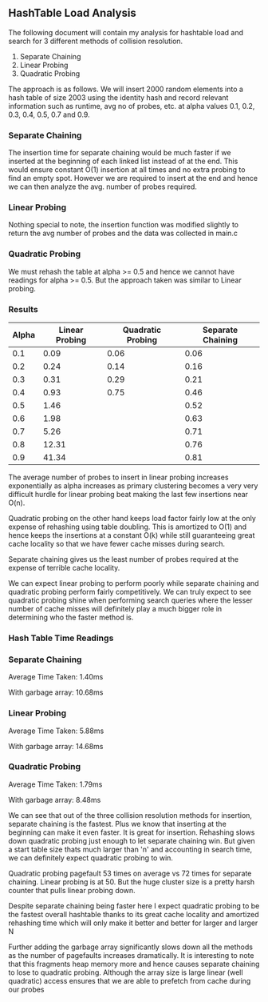 ## HashTable Load Analysis
The following document will contain my analysis for hashtable load and search for 3 different methods of collision resolution.

1. Separate Chaining
2. Linear Probing
3. Quadratic Probing

The approach is as follows. We will insert 2000 random elements into a hash table of size 2003 using the identity hash and record relevant information such as runtime, avg no of probes, etc. at alpha values 0.1, 0.2, 0.3, 0.4, 0.5, 0.7 and 0.9.

### Separate Chaining

The insertion time for separate chaining would be much faster if we inserted at the beginning of each linked list instead of at the end. This would ensure constant O(1) insertion at all times and no extra probing to find an empty spot. However we are required to insert at the end and hence we can then analyze the avg. number of probes required. 

### Linear Probing

Nothing special to note, the insertion function was modified slightly to return the avg number of probes and the data was collected in main.c

### Quadratic Probing

We must rehash the table at alpha >= 0.5 and hence we cannot have readings for alpha >= 0.5. But the approach taken was similar to Linear probing.

### Results 


|Alpha|Linear Probing|Quadratic Probing|Separate Chaining|
|------|------|------|------|
|0.1|0.09| 0.06 |0.06|
|0.2|0.24| 0.14 |0.16|
|0.3|0.31| 0.29 |0.21|
|0.4|0.93| 0.75 |0.46|
|0.5|1.46||0.52|
|0.6|1.98||0.63|
|0.7|5.26||0.71|
|0.8|12.31||0.76|
|0.9|41.34||0.81|

The average number of probes to insert in linear probing increases exponentially as alpha increases as primary clustering becomes a very very difficult hurdle for linear probing beat making the last few insertions near O(n).

Quadratic probing on the other hand keeps load factor fairly low at the only expense of rehashing using table doubling. This is amortized to O(1) and hence keeps the insertions at a constant O(k) while still guaranteeing great cache locality so that we have fewer cache misses during search.

Separate chaining gives us the least number of probes required at the expense of terrible cache locality.

We can expect linear probing to perform poorly while separate chaining and quadratic probing perform fairly competitively. We can truly expect to see quadratic probing shine when performing search queries where the lesser number of cache misses will definitely play a much bigger role in determining who the faster method is.

### Hash Table Time Readings

### Separate Chaining
Average Time Taken: 1.40ms

With garbage array: 10.68ms

### Linear Probing 
Average Time Taken: 5.88ms

With garbage array: 14.68ms

### Quadratic Probing
Average Time Taken: 1.79ms

With garbage array: 8.48ms

We can see that out of the three collision resolution methods for insertion, separate chaining is the fastest. Plus we know that inserting at the beginning can make it even faster. It is great for insertion. Rehashing slows down quadratic probing just enough to let separate chaining win. But given a start table size thats much larger than 'n' and accounting in search time, we can definitely expect quadratic probing to win. 

Quadratic probing pagefault 53 times on average vs 72 times for separate chaining. Linear probing is at 50. But the huge cluster size is a pretty harsh counter that pulls linear probing down.

Despite separate chaining being faster here I expect quadratic probing to be the fastest overall hashtable thanks to its great cache locality and amortized rehashing time which will only make it better and better for larger and larger N

Further adding the garbage array significantly slows down all the methods as the number of pagefaults increases dramatically. It is interesting to note that this fragments heap memory more and hence causes separate chaining to lose to quadratic probing. Although the array size is large linear (well quadratic) access ensures that we are able to prefetch from cache during our probes